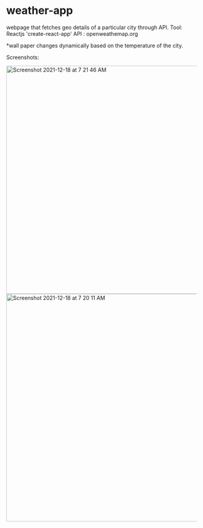 # weather-app
webpage that fetches geo details of a particular city through API.
Tool: Reactjs 'create-react-app'
API : openweathemap.org

*wall paper changes dynamically based on the temperature of the city.

Screenshots:


<img width="602" alt="Screenshot 2021-12-18 at 7 21 46 AM" src="https://user-images.githubusercontent.com/67012947/146625924-486bacf0-42ce-42fc-8ad1-92966c250d95.png">
<img width="601" alt="Screenshot 2021-12-18 at 7 20 11 AM" src="https://user-images.githubusercontent.com/67012947/146625973-1c14773b-4149-468f-9f05-9fa41c87778e.png">
